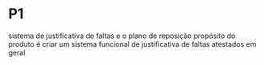 # P1
sistema de justificativa de faltas e o plano de reposição
propósito do produto é criar um sistema funcional de justificativa de faltas
atestados em geral
